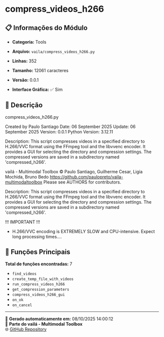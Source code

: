 # compress_videos_h266

## 📋 Informações do Módulo

- **Categoria:** Tools
- **Arquivo:** `vaila/compress_videos_h266.py`
- **Linhas:** 352
- **Tamanho:** 12061 caracteres
- **Versão:** 0.0.1

- **Interface Gráfica:** ✅ Sim

## 📖 Descrição


compress_videos_h266.py

Created by Paulo Santiago
Date: 06 September 2025
Update: 06 September 2025
Version: 0.0.1
Python Version: 3.12.11

Description:
This script compresses videos in a specified directory to H.266/VVC format using the FFmpeg tool
and the libvvenc encoder. It provides a GUI for selecting the directory and compression settings.
The compressed versions are saved in a subdirectory named 'compressed_h266'.


vailá - Multimodal Toolbox
© Paulo Santiago, Guilherme Cesar, Ligia Mochida, Bruno Bedo
https://github.com/paulopreto/vaila-multimodaltoolbox
Please see AUTHORS for contributors.

Description:
This script compresses videos in a specified directory to H.266/VVC format using the FFmpeg tool
and the libvvenc encoder. It provides a GUI for selecting the directory and compression settings.
The compressed versions are saved in a subdirectory named 'compressed_h266'.

!!! IMPORTANT !!!
- H.266/VVC encoding is EXTREMELY SLOW and CPU-intensive. Expect long processing times....

## 🔧 Funções Principais

**Total de funções encontradas:** 7

- `find_videos`
- `create_temp_file_with_videos`
- `run_compress_videos_h266`
- `get_compression_parameters`
- `compress_videos_h266_gui`
- `on_ok`
- `on_cancel`




---

📅 **Gerado automaticamente em:** 08/10/2025 14:00:12  
🔗 **Parte do vailá - Multimodal Toolbox**  
🌐 [GitHub Repository](https://github.com/vaila-multimodaltoolbox/vaila)
